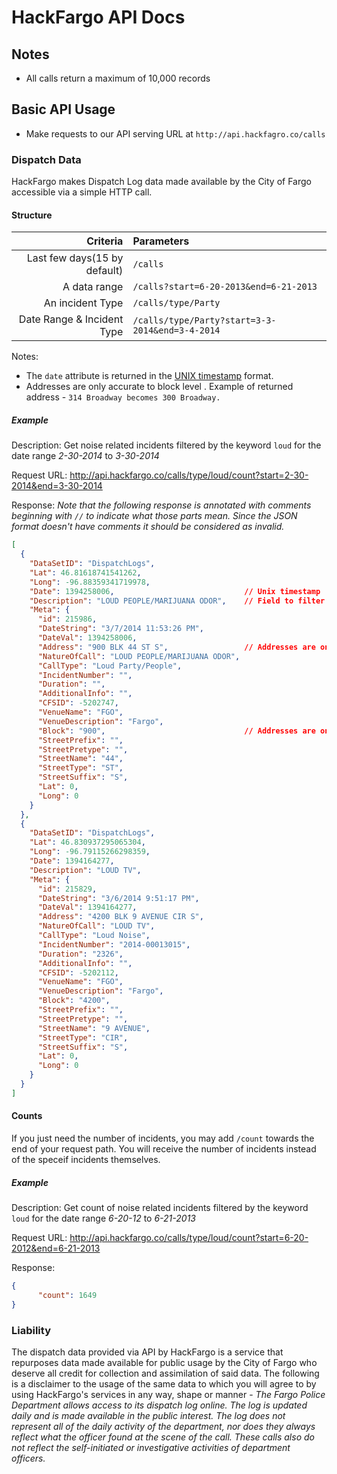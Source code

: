 # HackFargo API Docs

## Notes
- All calls return a maximum of 10,000 records

## Basic API Usage
- Make requests to our API serving URL at `http://api.hackfagro.co/calls`


### Dispatch Data
HackFargo makes Dispatch Log data made available by the City of Fargo accessible via a simple HTTP call.


#### Structure
Criteria                    | Parameters                                     
---------------------------:|:----------
Last few days(15 by default)| `/calls`                                       
A data range                | `/calls?start=6-20-2013&end=6-21-2013`         
An incident Type            | `/calls/type/Party`                            
Date Range & Incident Type  | `/calls/type/Party?start=3-3-2014&end=3-4-2014`


Notes:
- The `date` attribute is returned in the [UNIX timestamp](http://www.epochconverter.com) format.
- Addresses are only accurate to block level . Example of returned address -
`314 Broadway becomes 300 Broadway.`

##### Example
Description:
Get noise related incidents filtered by the keyword `loud` for the date range
_2-30-2014_ to _3-30-2014_


Request URL:
    http://api.hackfargo.co/calls/type/loud/count?start=2-30-2014&end=3-30-2014

Response:
_Note that the following response is annotated with comments beginning
with `//` to indicate what those parts mean. Since the JSON format doesn't have
comments it should be considered as invalid._
```JSON
[
  {
    "DataSetID": "DispatchLogs",
    "Lat": 46.81618741541262,
    "Long": -96.88359341719978,
    "Date": 1394258006,                             // Unix timestamp
    "Description": "LOUD PEOPLE/MARIJUANA ODOR",    // Field to filter against. Supplied by you/user
    "Meta": {
      "id": 215986,
      "DateString": "3/7/2014 11:53:26 PM",
      "DateVal": 1394258006,
      "Address": "900 BLK 44 ST S",                 // Addresses are only accurate to block level
      "NatureOfCall": "LOUD PEOPLE/MARIJUANA ODOR",
      "CallType": "Loud Party/People",
      "IncidentNumber": "",
      "Duration": "",
      "AdditionalInfo": "",
      "CFSID": -5202747,
      "VenueName": "FGO",
      "VenueDescription": "Fargo",
      "Block": "900",                               // Addresses are only accurate to block level
      "StreetPrefix": "",
      "StreetPretype": "",
      "StreetName": "44",
      "StreetType": "ST",
      "StreetSuffix": "S",
      "Lat": 0,
      "Long": 0
    }
  },
  {
    "DataSetID": "DispatchLogs",
    "Lat": 46.830937295065304,
    "Long": -96.79115266298359,
    "Date": 1394164277,
    "Description": "LOUD TV",
    "Meta": {
      "id": 215829,
      "DateString": "3/6/2014 9:51:17 PM",
      "DateVal": 1394164277,
      "Address": "4200 BLK 9 AVENUE CIR S",
      "NatureOfCall": "LOUD TV",
      "CallType": "Loud Noise",
      "IncidentNumber": "2014-00013015",
      "Duration": "2326",
      "AdditionalInfo": "",
      "CFSID": -5202112,
      "VenueName": "FGO",
      "VenueDescription": "Fargo",
      "Block": "4200",
      "StreetPrefix": "",
      "StreetPretype": "",
      "StreetName": "9 AVENUE",
      "StreetType": "CIR",
      "StreetSuffix": "S",
      "Lat": 0,
      "Long": 0
    }
  }
]
```


#### Counts
If you just need the number of incidents, you may add `/count` towards the end
of your request path. You will receive the number of incidents instead of the
speceif incidents themselves. 

##### Example

Description:
Get count of noise related incidents filtered by the keyword `loud` for the date range
_6-20-12_ to _6-21-2013_

Request URL:
    http://api.hackfargo.co/calls/type/loud/count?start=6-20-2012&end=6-21-2013

Response:
```JSON
{
      "count": 1649
}
```

### Liability

The dispatch data provided via API by HackFargo is a service that repurposes
data made available for public usage by the City of Fargo who deserve all
credit for collection and assimilation of said data. The following is a
disclaimer to the usage of the same data to which you will agree to by using
HackFargo's services in any way, shape or manner - _The Fargo Police Department
allows access to its dispatch log online. The log is updated daily and is made
available in the public interest. The log does not represent all of the daily
activity of the department, nor does they always reflect what the officer found
at the scene of the call. These calls also do not reflect the self-initiated or
investigative activities of department officers._

